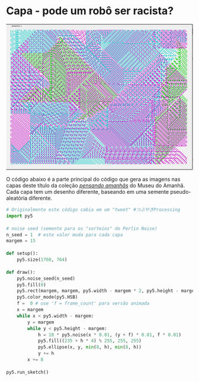 # Capa - pode um robô ser racista?

![exemplo e imagem da capa](1.png)

O código abaixo é a parte principal do código que gera as imagens nas capas deste título da coleção [*pensando amanhãs*](../) do Museu do Amanhã. Cada capa tem um desenho diferente, baseando em uma semente pseudo-aleatória diferente.

```python
# Originalmente este código cabia em um "tweet" #つぶやきProcessing
import py5 

# noise seed (semente para os "sorteios" do Perlin Noise)
n_seed = 1  # este valor muda para cada capa
margem = 15

def setup():
    py5.size(1760, 764)

def draw():
    py5.noise_seed(n_seed)
    py5.fill(0)
    py5.rect(margem, margem, py5.width - margem * 2, py5.height - margem * 2)
    py5.color_mode(py5.HSB)
    f =  0 # use 'f = frame_count' para versão animada
    x = margem
    while x < py5.width - margem:
        y = margem
        while y < py5.height - margem:
            h = 18 * py5.noise(x * 0.01, (y + f) * 0.01, f * 0.01)
            py5.fill((235 + h * 4) % 255, 255, 255)
            py5.ellipse(x, y, min(8, h), min(8, h))
            y += h
        x += 8  
            
py5.run_sketch()
```